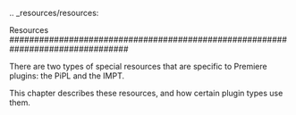 .. _resources/resources:

Resources
################################################################################

There are two types of special resources that are specific to Premiere plugins: the PiPL and the IMPT.

This chapter describes these resources, and how certain plugin types use them.
